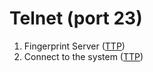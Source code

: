 <!---------------------------------------------------------------------------------
Copyright: (c) BLS OPS LLC.
This program is free software: you can redistribute it and/or modify
it under the terms of the GNU General Public License as published by
the Free Software Foundation, version 3.
This program is distributed in the hope that it will be useful,
but WITHOUT ANY WARRANTY; without even the implied warranty of
MERCHANTABILITY or FITNESS FOR A PARTICULAR PURPOSE. See the
GNU General Public License for more details.
You should have received a copy of the GNU General Public License
along with this program. If not, see <https://www.gnu.org/licenses/>.
--------------------------------------------------------------------------------->
# Telnet (port 23)

1. Fingerprint Server ([TTP](TTP/T1592_Gather_Victim_Host_Information/T1592.md))
2. Connect to the system ([TTP](TTP/T1569_System_Services/T1569.md))

